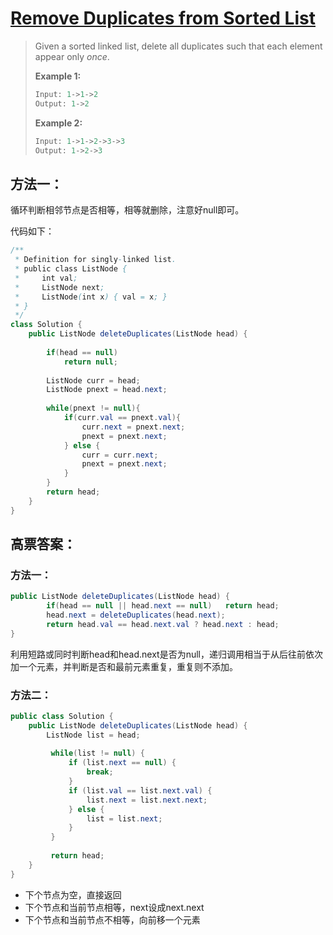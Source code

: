 # [Remove Duplicates from Sorted List](1)

> Given a sorted linked list, delete all duplicates such that each element appear only *once*.
>
> **Example 1:**
>
> ```java
> Input: 1->1->2
> Output: 1->2
> ```
>
> **Example 2:**
>
> ```java
> Input: 1->1->2->3->3
> Output: 1->2->3
> ```



## 方法一：

循环判断相邻节点是否相等，相等就删除，注意好null即可。

代码如下：

```java
/**
 * Definition for singly-linked list.
 * public class ListNode {
 *     int val;
 *     ListNode next;
 *     ListNode(int x) { val = x; }
 * }
 */
class Solution {
    public ListNode deleteDuplicates(ListNode head) {
        
        if(head == null)
            return null;
        
        ListNode curr = head;
        ListNode pnext = head.next;
        
        while(pnext != null){
            if(curr.val == pnext.val){
                curr.next = pnext.next;
                pnext = pnext.next;
            } else {
                curr = curr.next;    
                pnext = pnext.next;
            }
        }
        return head;
    }
}
```



## 高票答案：

### 方法一：

```java
public ListNode deleteDuplicates(ListNode head) {
        if(head == null || head.next == null)	return head;
        head.next = deleteDuplicates(head.next);
        return head.val == head.next.val ? head.next : head;
}
```

利用短路或同时判断head和head.next是否为null，递归调用相当于从后往前依次加一个元素，并判断是否和最前元素重复，重复则不添加。



### 方法二：

```java
public class Solution {
    public ListNode deleteDuplicates(ListNode head) {
        ListNode list = head;
         
         while(list != null) {
        	 if (list.next == null) {
        		 break;
        	 }
        	 if (list.val == list.next.val) {
        		 list.next = list.next.next;
        	 } else {
        		 list = list.next;
        	 }
         }
         
         return head;
    }
}
```

* 下个节点为空，直接返回
* 下个节点和当前节点相等，next设成next.next
* 下个节点和当前节点不相等，向前移一个元素



[1]:https://leetcode.com/problems/remove-duplicates-from-sorted-list/